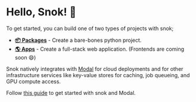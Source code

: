 # Hello, Snok! 🐍

To get started, you can build one of two types of projects with snok;

- [**📦 Packages**](./packages.md) - Create a bare-bones python project.
- [**🌎 Apps**](./apps.md) - Create a full-stack web application. (Frontends are coming soon 😄)

Snok natively integrates with [Modal](https://modal.com) for cloud deployments and for other infrastructure services like key-value stores for caching, job queueing, and GPU compute access.

Follow [this guide](./modal.md) to get started with snok and Modal.
